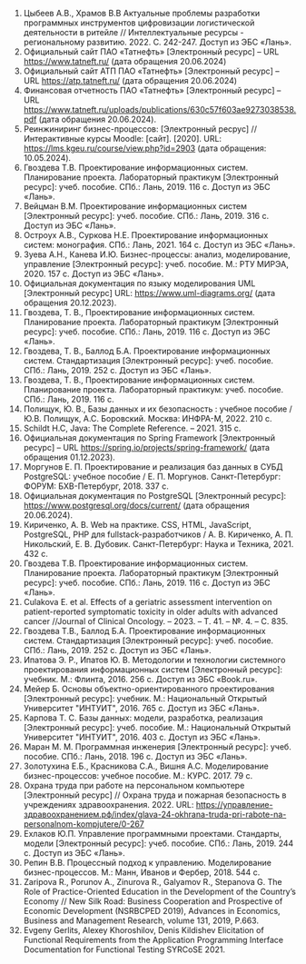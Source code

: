 1. Цыбеев А.В., Храмов В.В Актуальные проблемы разработки программных инструментов цифровизации логистической деятельности в ритейле // Интеллектуальные ресурсы - региональному развитию. 2022. С. 242-247. Доступ из ЭБС «Лань».
2. Официальный сайт ПАО «Татнефть» [Электронный ресурс] – URL https://www.tatneft.ru/ (дата обращения 20.06.2024) 
3. Официальный сайт АТП ПАО «Татнефть» [Электронный ресурс] – URL https://atp.tatneft.ru/ (дата обращения 20.06.2024)
4. Финансовая отчетность ПАО «Татнефть» [Электронный ресурс] – URL https://www.tatneft.ru/uploads/publications/630c57f603ae9273038538.pdf (дата обращения 20.06.2024).
5. Реинжиниринг бизнес-процессов: [Электронный ресрус] // Интерактивные курсы Moodle: [сайт]. [2020]. URL: https://lms.kgeu.ru/course/view.php?id=2903 (дата обращения: 10.05.2024).
6. Гвоздева Т.В. Проектирование информационных систем. Планирование проекта. Лабораторный практикум [Электронный ресурс]: учеб. пособие. СПб.: Лань, 2019. 116 с. Доступ из ЭБС «Лань».
7. Вейцман В.М. Проектирование информационных систем [Электронный ресурс]: учеб. пособие. СПб.: Лань, 2019. 316 с. Доступ из ЭБС «Лань».
8. Остроух А.В., Суркова Н.Е. Проектирование информационных систем: монография. СПб.: Лань, 2021. 164 с. Доступ из ЭБС «Лань». 
9. Зуева А.Н., Канева И.Ю.  Бизнес-процессы: анализ, моделирование, управление [Электронный ресурс]: учеб. пособие. М.: РТУ МИРЭА, 2020. 157 с. Доступ из ЭБС «Лань».
10. Официальная документация по языку моделирования UML [Электронный ресурс] URL: https://www.uml-diagrams.org/ (дата обращения 20.12.2023).
11. Гвоздева, Т. В., Проектирование информационных систем. Планирование проекта. Лабораторный практикум [Электронный ресурс]: учеб. пособие. СПб.: Лань, 2019. 116 с. Доступ из ЭБС «Лань».
12. Гвоздева, Т. В., Баллод Б.А. Проектирование информационных систем. Стандартизация [Электронный ресурс]: учеб. пособие. СПб.: Лань, 2019. 252 с. Доступ из ЭБС «Лань».
13. Гвоздева, Т. В., Проектирование информационных систем. Планирование проекта. Лабораторный практикум: учеб. пособие. СПб.: Лань, 2019. 116 с.
14. Полищук, Ю. В., Базы данных и их безопасность : учебное пособие / Ю.В. Полищук, А.С. Боровский. Москва: ИНФРА-М, 2022. 210 с.
15. Schildt H.C, Java: The Complete Reference. – 2021. 315 с.
16. Официальная документация по Spring Framework [Электронный ресурс] – URL https://spring.io/projects/spring-framework/ (дата обращения 01.12.2023).
17. Моргунов Е. П. Проектирование и реализация баз данных в СУБД PostgreSQL: учебное пособие / Е. П. Моргунов. Санкт-Петербург: ФОРУМ: БХВ-Петербург, 2018. 337 с.
18. Официальная документация по PostgreSQL [Электронный ресурс]: https://www.postgresql.org/docs/current/ (дата обращения 20.06.2024).
19. Кириченко, А. В. Web на практике. CSS, HTML, JavaScript, PostgreSQL, PHP для fullstack-разработчиков / А. В. Кириченко, А. П. Никольский, Е. В. Дубовик. Санкт-Петербург: Наука и Техника, 2021. 432 с.
20. Гвоздева Т.В. Проектирование информационных систем. Планирование проекта. Лабораторный практикум [Электронный ресурс]: учеб. пособие. СПб.: Лань, 2019. 116 с. Доступ из ЭБС «Лань».
21. Culakova E. et al. Effects of a geriatric assessment intervention on patient-reported symptomatic toxicity in older adults with advanced cancer //Journal of Clinical Oncology. – 2023. – Т. 41. – №. 4. – С. 835. 
22. Гвоздева Т.В., Баллод Б.А. Проектирование информационных систем. Стандартизация [Электронный ресурс]: учеб. пособие. СПб.: Лань, 2019. 252 с. Доступ из ЭБС «Лань».
23. Ипатова Э. Р., Ипатов Ю. В. Методологии и технологии системного проектирования информационных систем [Электронный ресурс]: учебник. М.: Флинта, 2016. 256 с. Доступ из ЭБС «Book.ru».
24. Мейер Б. Основы объектно-ориентированного проектирования [Электронный ресурс]: учебник. М.: Национальный Открытый Университет "ИНТУИТ", 2016. 765 с. Доступ из ЭБС «Лань».
25. Карпова Т. С. Базы данных: модели, разработка, реализация [Электронный ресурс]: учеб. пособие. М.: Национальный Открытый Университет "ИНТУИТ", 2016. 403 с. Доступ из ЭБС «Лань».
26. Маран М. М. Программная инженерия [Электронный ресурс]: учеб. пособие. СПб.: Лань, 2018. 196 с. Доступ из ЭБС «Лань».
27. Золотухина Е.Б., Красникова С.А., Вишня А.С. Моделирование бизнес-процессов: учебное пособие. М.: КУРС. 2017. 79 с.
28. Охрана труда при работе на персональном компьютере [Электронный ресурс] // Охрана труда и пожарная безопасность в учреждениях здравоохранения. 2022. URL: https://управление-здравоохранением.рф/index/glava-24-okhrana-truda-pri-rabote-na-personalnom-kompjutere/0-267
29. Ехлаков Ю.П. Управление программными проектами. Стандарты, модели [Электронный ресурс]: учеб. пособие. СПб.: Лань, 2019. 244 с. Доступ из ЭБС «Лань».
30. Репин В.В. Процессный подход к управлению. Моделирование бизнес-процессов. М.: Манн, Иванов и Фербер, 2018. 544 c.
31. Zaripova R., Porunov A., Zinurova R., Galyamov R., Stepanova G. The Role of Practice-Oriented Education in the Development of the Country’s Economy // New Silk Road: Business Cooperation and Prospective of Economic Development (NSRBCPED 2019), Advances in Economics, Business and Management Research, volume 131, 2019, P.663.
32. Evgeny Gerlits, Alexey Khoroshilov, Denis Kildishev Elicitation of Functional Requirements from the Application Programming Interface Documentation for Functional Testing SYRCoSE 2021.
